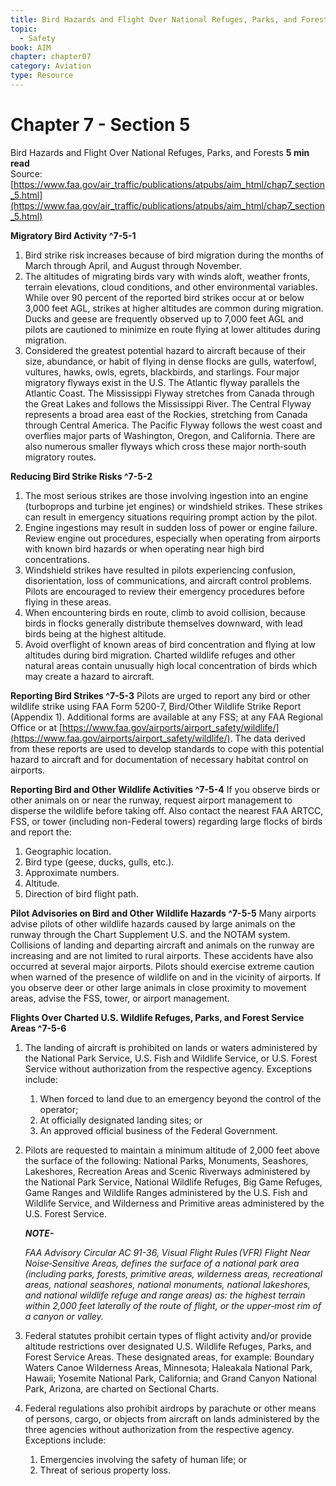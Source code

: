 ```yaml
---
title: Bird Hazards and Flight Over National Refuges, Parks, and Forests
topic:
  - Safety
book: AIM
chapter: chapter07
category: Aviation
type: Resource
---
```

# Chapter 7 - Section 5
Bird Hazards and Flight Over National Refuges, Parks, and Forests
**5 min read**  
Source: [https://www.faa.gov/air_traffic/publications/atpubs/aim_html/chap7_section_5.html](https://www.faa.gov/air_traffic/publications/atpubs/aim_html/chap7_section_5.html)

<div>

**Migratory Bird Activity ^7-5-1**

1.  Bird strike risk increases because of bird migration during the months of March through April, and August through November.
2.  The altitudes of migrating birds vary with winds aloft, weather fronts, terrain elevations, cloud conditions, and other environmental variables. While over 90 percent of the reported bird strikes occur at or below 3,000 feet AGL, strikes at higher altitudes are common during migration. Ducks and geese are frequently observed up to 7,000 feet AGL and pilots are cautioned to minimize en route flying at lower altitudes during migration.
3.  Considered the greatest potential hazard to aircraft because of their size, abundance, or habit of flying in dense flocks are gulls, waterfowl, vultures, hawks, owls, egrets, blackbirds, and starlings. Four major migratory flyways exist in the U.S. The Atlantic flyway parallels the Atlantic Coast. The Mississippi Flyway stretches from Canada through the Great Lakes and follows the Mississippi River. The Central Flyway represents a broad area east of the Rockies, stretching from Canada through Central America. The Pacific Flyway follows the west coast and overflies major parts of Washington, Oregon, and California. There are also numerous smaller flyways which cross these major north‐south migratory routes.

**Reducing Bird Strike Risks ^7-5-2**

1.  The most serious strikes are those involving ingestion into an engine (turboprops and turbine jet engines) or windshield strikes. These strikes can result in emergency situations requiring prompt action by the pilot.
2.  Engine ingestions may result in sudden loss of power or engine failure. Review engine out procedures, especially when operating from airports with known bird hazards or when operating near high bird concentrations.
3.  Windshield strikes have resulted in pilots experiencing confusion, disorientation, loss of communications, and aircraft control problems. Pilots are encouraged to review their emergency procedures before flying in these areas.
4.  When encountering birds en route, climb to avoid collision, because birds in flocks generally distribute themselves downward, with lead birds being at the highest altitude.
5.  Avoid overflight of known areas of bird concentration and flying at low altitudes during bird migration. Charted wildlife refuges and other natural areas contain unusually high local concentration of birds which may create a hazard to aircraft.

**Reporting Bird Strikes ^7-5-3** Pilots are urged to report any bird or other wildlife strike using FAA Form 5200-7, Bird/Other Wildlife Strike Report (Appendix 1). Additional forms are available at any FSS; at any FAA Regional Office or at [https://www.faa.gov/airports/airport_safety/wildlife/](https://www.faa.gov/airports/airport_safety/wildlife/). The data derived from these reports are used to develop standards to cope with this potential hazard to aircraft and for documentation of necessary habitat control on airports.

**Reporting Bird and Other Wildlife Activities ^7-5-4** If you observe birds or other animals on or near the runway, request airport management to disperse the wildlife before taking off. Also contact the nearest FAA ARTCC, FSS, or tower (including non-Federal towers) regarding large flocks of birds and report the:

1.  Geographic location.
2.  Bird type (geese, ducks, gulls, etc.).
3.  Approximate numbers.
4.  Altitude.
5.  Direction of bird flight path.

**Pilot Advisories on Bird and Other Wildlife Hazards ^7-5-5** Many airports advise pilots of other wildlife hazards caused by large animals on the runway through the Chart Supplement U.S. and the NOTAM system. Collisions of landing and departing aircraft and animals on the runway are increasing and are not limited to rural airports. These accidents have also occurred at several major airports. Pilots should exercise extreme caution when warned of the presence of wildlife on and in the vicinity of airports. If you observe deer or other large animals in close proximity to movement areas, advise the FSS, tower, or airport management.

**Flights Over Charted U.S. Wildlife Refuges, Parks, and Forest Service Areas ^7-5-6**

1.  The landing of aircraft is prohibited on lands or waters administered by the National Park Service, U.S. Fish and Wildlife Service, or U.S. Forest Service without authorization from the respective agency. Exceptions include:
    1.  When forced to land due to an emergency beyond the control of the operator;
    2.  At officially designated landing sites; or
    3.  An approved official business of the Federal Government.
2.  Pilots are requested to maintain a minimum altitude of 2,000 feet above the surface of the following: National Parks, Monuments, Seashores, Lakeshores, Recreation Areas and Scenic Riverways administered by the National Park Service, National Wildlife Refuges, Big Game Refuges, Game Ranges and Wildlife Ranges administered by the U.S. Fish and Wildlife Service, and Wilderness and Primitive areas administered by the U.S. Forest Service.
    <div>

    <em>**NOTE-**</em>

    <em>FAA Advisory Circular AC 91-36, Visual Flight Rules (VFR) Flight Near Noise‐Sensitive Areas, defines the surface of a national park area (including parks, forests, primitive areas, wilderness areas, recreational areas, national seashores, national monuments, national lakeshores, and national wildlife refuge and range areas) as: the highest terrain within 2,000 feet laterally of the route of flight, or the upper‐most rim of a canyon or valley.</em>

    </div>
3.  Federal statutes prohibit certain types of flight activity and/or provide altitude restrictions over designated U.S. Wildlife Refuges, Parks, and Forest Service Areas. These designated areas, for example: Boundary Waters Canoe Wilderness Areas, Minnesota; Haleakala National Park, Hawaii; Yosemite National Park, California; and Grand Canyon National Park, Arizona, are charted on Sectional Charts.
4.  Federal regulations also prohibit airdrops by parachute or other means of persons, cargo, or objects from aircraft on lands administered by the three agencies without authorization from the respective agency. Exceptions include:
    1.  Emergencies involving the safety of human life; or
    2.  Threat of serious property loss.

</div>